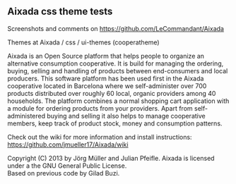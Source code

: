 ##  Aixada css theme tests

Screenshots and comments on https://github.com/LeCommandant/Aixada

Themes at Aixada / css / ui-themes (cooperatheme)

Aixada is an Open Source platform that helps people to organize an alternative consumption cooperative. It is build for managing the ordering, buying, selling and handling of products between end-consumers and local producers. This software platform has been used first in the  Aixada cooperative located in Barcelona where we self-administer over 700 products distributed over roughly 60 local, organic providers among 40 households. The platform combines a normal shopping cart application with a module for ordering products from your providers. Apart from  self-administered buying and selling it also helps to manage cooperative members, keep track of product stock, money and consumption patterns. 

Check out the wiki for more information and install instructions: https://github.com/jmueller17/Aixada/wiki

Copyright (C) 2013 by Jörg Müller and Julian Pfeifle. Aixada is licensed under a the GNU General Public License. <br/>Based on previous code by Gilad Buzi.
